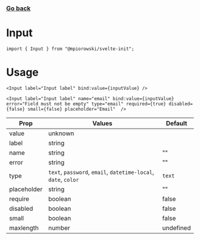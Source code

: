 ### [Go back](https://github.com/mpiorowski/svelte-init#components)

# Input

```
import { Input } from "@mpiorowski/svelte-init";
```

# Usage

```
<Input label="Input label" bind:value={inputValue} />
```

```
<Input label="Input label" name="email" bind:value={inputValue} error="Field must not be empty" type="email" required={true} disabled={false} small={false} placeholder="Email"  />
```

| Prop        | Values                                                         | Default   |
| ----------- | -------------------------------------------------------------- | --------- |
| value       | unknown                                                        |           |
| label       | string                                                         |           |
| name        | string                                                         | ""        |
| error       | string                                                         | ""        |
| type        | `text`, `password`, `email`, `datetime-local`, `date`, `color` | `text`    |
| placeholder | string                                                         | ""        |
| require     | boolean                                                        | false     |
| disabled    | boolean                                                        | false     |
| small       | boolean                                                        | false     |
| maxlength   | number                                                         | undefined |

